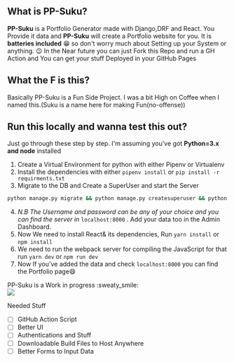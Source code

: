## What is PP-Suku?
**PP-Suku** is a Portfolio Generator made with Django,DRF and React. You Provide it data and **PP-Suku** will create a Portfolio website for you. It is **batteries included** 😁 so don't worry much about Setting up your System or anything. :wink: In the Near future you can just Fork this Repo and run a GH Action and You can get your stuff Deployed in your GitHub Pages

## What the F is this?
Basically PP-Suku is a Fun Side Project. I was a bit High on Coffee when I named this.(Suku is a name here for making Fun(no-offense))     

## Run this locally and wanna test this out?
Just go through these step by step. I'm assuming you've got **Python=3.x and node** installed

1. Create a Virtual Environment for python with either Pipenv or Virtualenv 
2. Install the dependencies with either `pipenv install` or `pip install -r requirments.txt`
3. Migrate to the DB and Create a SuperUser and start the Server 
```bash
python manage.py migrate && python manage.py createsuperuser && python manage.py runserver
```
4. *N.B The Username and password can be any of your choice and you can find the server in* `localhost:8000` . Add your data too in the Admin Dashboard.
5. Now We need to install React& its dependencies, Run `yarn install` or `npm install`
6. We need to run the webpack server for compiling the JavaScript for that run `yarn dev` or `npm run dev`
7. Now If you've added the data and check `localhost:8000` you can find the Portfolio page😄

PP-Suku is a Work in progress :sweaty_smile:        
![](Peek%202019-09-09%2012-15.gif)

Needed Stuff
- [ ] GitHub Action Script
- [ ] Better UI
- [ ] Authentications and Stuff
- [ ] Downloadable Build Files to Host Anywhere
- [ ] Better Forms to Input Data
